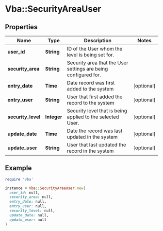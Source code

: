 # Vba::SecurityAreaUser

## Properties

| Name | Type | Description | Notes |
| ---- | ---- | ----------- | ----- |
| **user_id** | **String** | ID of the User whom the level is being set for. |  |
| **security_area** | **String** | Security area that the User settings are being configured for. |  |
| **entry_date** | **Time** | Date record was first added to the system | [optional] |
| **entry_user** | **String** | User that first added the record to the system | [optional] |
| **security_level** | **Integer** | Security level that is being applied to the selected User. | [optional] |
| **update_date** | **Time** | Date the record was last updated in the system | [optional] |
| **update_user** | **String** | User that last updated the record in the system | [optional] |

## Example

```ruby
require 'vba'

instance = Vba::SecurityAreaUser.new(
  user_id: null,
  security_area: null,
  entry_date: null,
  entry_user: null,
  security_level: null,
  update_date: null,
  update_user: null
)
```

